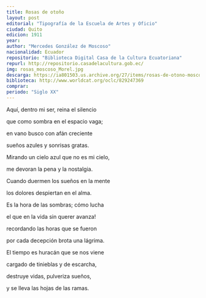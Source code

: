 ```yaml
---
title: Rosas de otoño
layout: post
editorial: "Tipografía de la Escuela de Artes y Oficio"
ciudad: Quito
edicion: 1911
year: 
author: "Mercedes González de Moscoso"
nacionalidad: Ecuador
repositorio: "Biblioteca Digital Casa de la Cultura Ecuatoriana"
repurl: http://repositorio.casadelacultura.gob.ec/
img: rosas_moscoso_Morel.jpg
descarga: https://ia801503.us.archive.org/27/items/rosas-de-otono-moscoso_202008/Rosas%20de%20Oto%C3%B1o%20-%20Moscoso.pdf
biblioteca: http://www.worldcat.org/oclc/829247369
comprar: 
periodo: "Siglo XX"
---
```

 

Aquí, dentro mi ser, reina el silencio
 
que como sombra en el espacio vaga;
 
en vano busco con afán creciente
 
sueños azules y sonrisas gratas.
 
Mirando un cielo azul que no es mi cielo,
 
me devoran la pena y la nostalgia.
 
Cuando duermen los sueños en la mente
 
los dolores despiertan en el alma.
 
Es la hora de las sombras; cómo lucha
 
el que en la vida sin querer avanza!
 
recordando las horas que se fueron
 
por cada decepción brota una lágrima.
 
El tiempo es huracán que se nos viene
 
cargado de tinieblas y de escarcha,
 
destruye vidas, pulveriza sueños,
 
y se lleva las hojas de las ramas.
